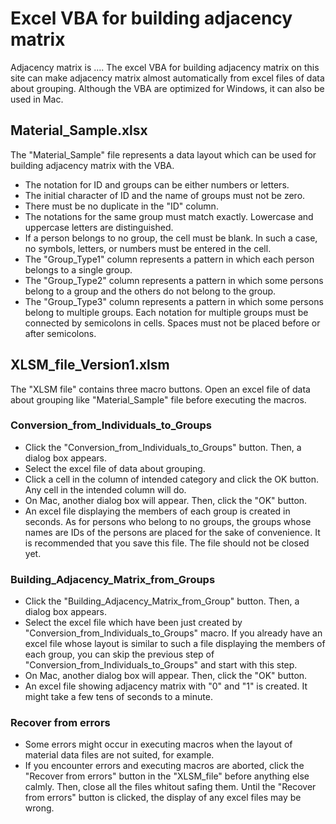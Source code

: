 # Excel VBA for building adjacency matrix
Adjacency matrix is .... The excel VBA for building adjacency matrix on this site can make adjacency matrix almost automatically from excel files of data about grouping. Although the VBA are optimized for Windows, it can also be used in Mac.

## Material_Sample.xlsx  
The "Material_Sample" file represents a data layout which can be used for building adjacency matrix with the VBA.
- The notation for ID and groups can be either numbers or letters.  
- The initial character of ID and the name of groups must not be zero.  
- There must be no duplicate in the "ID" column.  
- The notations for the same group must match exactly. Lowercase and uppercase letters are distinguished.  
- If a person belongs to no group, the cell must be blank. In such a case, no symbols, letters, or numbers must be entered in the cell.  
- The "Group_Type1" column represents a pattern in which each person belongs to a single group.  
- The "Group_Type2" column represents a pattern in which some persons belong to a group and the others do not belong to the group.  
- The "Group_Type3" column represents a pattern in which some persons belong to multiple groups. Each notation for multiple groups must be connected by semicolons in cells. Spaces must not be placed before or after semicolons.

## XLSM_file_Version1.xlsm  
The "XLSM file" contains three macro buttons. Open an excel file of data about grouping like "Material_Sample" file before executing the macros.
### Conversion_from_Individuals_to_Groups  
- Click the "Conversion_from_Individuals_to_Groups" button. Then, a dialog box appears.  
- Select the excel file of data about grouping.  
- Click a cell in the column of intended category and click the OK button. Any cell in the intended column will do.  
- On Mac, another dialog box will appear. Then, click the "OK" button.  
- An excel file displaying the members of each group is created in seconds. As for persons who belong to no groups, the groups whose names are IDs of the persons are placed for the sake of convenience. It is recommended that you save this file. The file should not be closed yet.  
### Building_Adjacency_Matrix_from_Groups  
- Click the "Building_Adjacency_Matrix_from_Group" button. Then, a dialog box appears.
- Select the excel file which have been just created by "Conversion_from_Individuals_to_Groups" macro. If you already have an excel file whose layout is similar to such a file displaying the members of each group, you can skip the previous step of "Conversion_from_Individuals_to_Groups" and start with this step.
- On Mac, another dialog box will appear. Then, click the "OK" button.  
- An excel file showing adjacency matrix with "0" and "1" is created. It might take a few tens of seconds to a minute.  
### Recover from errors  
- Some errors might occur in executing macros when the layout of material data files are not suited, for example.  
- If you encounter errors and executing macros are aborted, click the "Recover from errors" button in the "XLSM_file" before anything else calmly. Then, close all the files whitout safing them.  Until the "Recover from errors" button is clicked, the display of any excel files may be wrong.  
